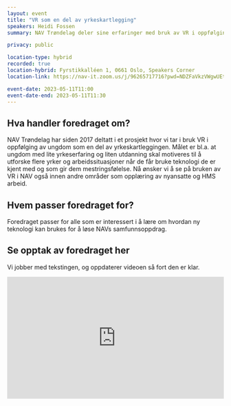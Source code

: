 ```yaml
---
layout: event
title: "VR som en del av yrkeskartlegging"
speakers: Heidi Fossen
summary: NAV Trøndelag deler sine erfaringer med bruk av VR i oppfølging av ungdom som en del av yrkeskartleggingen.

privacy: public

location-type: hybrid
recorded: true
location-hybrid: Fyrstikkalléen 1, 0661 Oslo, Speakers Corner
location-link: https://nav-it.zoom.us/j/96265717716?pwd=NDZFaVkzVWgwUEtDNGR0djNJMXB6UT09

event-date: 2023-05-11T11:00
event-date-end: 2023-05-11T11:30
---
```

## Hva handler foredraget om?
NAV Trøndelag har siden 2017 deltatt i et prosjekt hvor vi tar i bruk VR i oppfølging av ungdom som en del av yrkeskartleggingen. Målet er bl.a. at ungdom med lite yrkeserfaring og liten utdanning skal motiveres til å utforske flere yrker og arbeidssituasjoner når de får bruke teknologi de er kjent med og som gir dem mestringsfølelse. Nå ønsker vi å se på bruken av VR i NAV også innen andre områder som opplæring av nyansatte og HMS arbeid.

## Hvem passer foredraget for?
Foredraget passer for alle som er interessert i å lære om hvordan ny teknologi kan brukes for å løse NAVs samfunnsoppdrag.

## Se opptak av foredraget her
Vi jobber med tekstingen, og oppdaterer videoen så fort den er klar.

<div style="padding:56.25% 0 0 0;position:relative;"><iframe src="https://player.vimeo.com/video/831472052?h=71f4d43905&amp;badge=0&amp;autopause=0&amp;player_id=0&amp;app_id=58479" frameborder="0" allow="autoplay; fullscreen; picture-in-picture" allowfullscreen style="position:absolute;top:0;left:0;width:100%;height:100%;" title="VR som en del av yrkeskartlegging med Heidi Fossen"></iframe></div><script src="https://player.vimeo.com/api/player.js"></script>